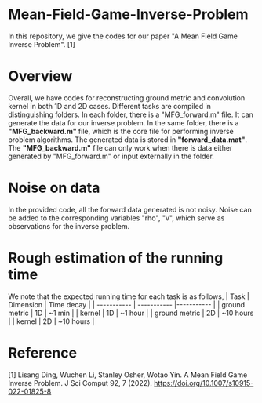 # Mean-Field-Game-Inverse-Problem
In this repository, we give the codes for our paper "A Mean Field Game Inverse Problem". [1]

# Overview
Overall, we have codes for reconstructing ground metric and convolution kernel in both 1D and 2D cases. Different tasks are compiled in distinguishing folders. In each folder, there is a "MFG_forward.m" file. It can generate the data for our inverse problem. In the same folder, there is a **"MFG_backward.m"** file, which is the core file for performing inverse problem algorithms. The generated data is stored in **"forward_data.mat"**. The **"MFG_backward.m"** file can only work when there is data either generated by "MFG_forward.m" or input externally in the folder.

# Noise on data
In the provided code, all the forward data generated is not noisy. Noise can be added to the corresponding variables "rho", "v", which serve as observations for the inverse problem.

# Rough estimation of the running time
We note that the expected running time for each task is as follows, 
| Task      | Dimension | Time decay |
| ----------- | ----------- |----------- |
| ground metric     | 1D       | ~1 min |
| kernel     | 1D       | ~1 hour |
| ground metric     | 2D       | ~10 hours |
| kernel     | 2D       | ~10 hours |


# Reference
[1] Lisang Ding, Wuchen Li, Stanley Osher, Wotao Yin. A Mean Field Game Inverse Problem. J Sci Comput 92, 7 (2022). https://doi.org/10.1007/s10915-022-01825-8
